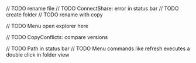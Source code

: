 // TODO rename file
// TODO ConnectShare: error in status bar
// TODO create folder
// TODO rename with copy

// TODO Menu open explorer here

// TODO CopyConflicts: compare versions

// TODO Path in status bar
// TODO Menu commands like refresh executes a double click in folder view